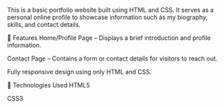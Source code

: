 This is a basic portfolio website built using HTML and CSS. It serves as a personal online profile to showcase information such as my biography, skills, and contact details.

🧾 Features
Home/Profile Page – Displays a brief introduction and profile information.

Contact Page – Contains a form or contact details for visitors to reach out.

Fully responsive design using only HTML and CSS.

🔧 Technologies Used
HTML5

CSS3
